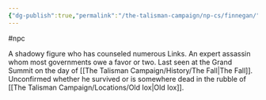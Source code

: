 ```yaml
---
{"dg-publish":true,"permalink":"/the-talisman-campaign/np-cs/finnegan/","noteIcon":""}
---
```


#npc

A shadowy figure who has counseled numerous Links. An expert assassin whom most governments owe a favor or two. Last seen at the Grand Summit on the day of [[The Talisman Campaign/History/The Fall\|The Fall]]. Unconfirmed whether he survived or is somewhere dead in the rubble of [[The Talisman Campaign/Locations/Old Iox\|Old Iox]].